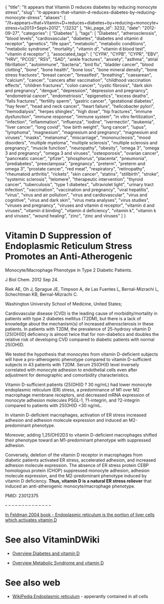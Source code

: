 {
    "title": "It appears that Vitamin D reduces diabetes by reducing monocyte stress",
    "slug": "it-appears-that-vitamin-d-reduces-diabetes-by-reducing-monocyte-stress",
    "aliases": [
        "/It+appears+that+Vitamin+D+reduces+diabetes+by+reducing+monocyte+stress+\u2013+Sept+2012",
        "/3232"
    ],
    "tiki_page_id": 3232,
    "date": "2012-09-27",
    "categories": [
        "Diabetes"
    ],
    "tags": [
        "Diabetes",
        "atherosclerosis",
        "blood levels",
        "cardiovascular",
        "diabetes",
        "diabetes and vitamin d receptor",
        "genetics",
        "life span",
        "metabolic",
        "metabolic conditions",
        "metabolic syndrome",
        "mortality",
        "vitamin d",
        "vitamin d blood test",
        "vitamin d receptor"
    ],
    "associated_tags": [
        "CYPA",
        "CYPB",
        "CYPR",
        "EBV",
        "HRV",
        "PCOS",
        "RSV",
        "SAD",
        "ankle fractures",
        "anxiety",
        "asthma",
        "atrial fibrillation",
        "autoimmune",
        "bacteria",
        "bird flu",
        "bladder cancer",
        "blood clotting",
        "bone",
        "bone health",
        "bone loss",
        "bone mineral density",
        "bone stress fractures",
        "breast cancer",
        "breastfed",
        "breathing",
        "caesarean",
        "calcium",
        "cancer",
        "cancers after vaccination",
        "childhood vaccination effects",
        "children fractures",
        "colon cancer",
        "cystic fibrosis",
        "dark skin and pregnancy",
        "dengue",
        "depression",
        "depression and pregnancy",
        "endometrial cancer",
        "endometriosis",
        "epigenetics",
        "excess deaths",
        "falls fractures",
        "fertility sperm",
        "gastric cancer",
        "gestational diabetes",
        "hay fever",
        "head and neck cancer",
        "heart failure",
        "helicobacter pylori",
        "hemodialysis",
        "herpes shingles",
        "high dose",
        "hip fractures",
        "immune dysfunction",
        "immune response",
        "immune system",
        "in vitro fertilization",
        "infection",
        "inflammation",
        "influenza",
        "iodine",
        "ivermectin",
        "leukemia",
        "liver cancer",
        "long covid",
        "low birth weight",
        "lung cancer",
        "lupus",
        "lymphoma",
        "magnesium",
        "magnesium and pregnancy",
        "magnesium and viruses",
        "masks",
        "melanoma",
        "miscarriage",
        "mononucleosis",
        "mood disorders",
        "multiple myeloma",
        "multiple sclerosis",
        "multiple sclerosis and pregnancy",
        "muscle function",
        "neuropathy",
        "obesity",
        "omega 3",
        "omega 3 and pregnancy",
        "omega 3 and viruses",
        "osteoporosis",
        "ovarian cancer",
        "pancreatic cancer",
        "pfizer",
        "phosphorus",
        "placenta",
        "pneumonia",
        "prediabetes",
        "preeclampsia",
        "pregnancy",
        "preterm",
        "preterm and omega 3",
        "prostate cancer",
        "red meat",
        "respiratory",
        "retinopathy",
        "rheumatoid arthritis",
        "rickets",
        "skin cancer",
        "statins",
        "stillbirth",
        "stroke",
        "systemic sclerosis",
        "telomere",
        "therapeutic intervention",
        "thyroid cancer",
        "tuberculosis",
        "type 1 diabetes",
        "ultraviolet light",
        "urinary tract infection",
        "vaccination",
        "vaccination and pregnancy",
        "viral hepatitis",
        "virus",
        "virus and air pollution",
        "virus and cardiovascular",
        "virus and cognitive",
        "virus and dark skin",
        "virus meta analyses",
        "virus studies",
        "viruses and pregnancy",
        "viruses and vitamin d receptor",
        "vitamin d and viruses",
        "vitamin d binding",
        "vitamin d deficiency",
        "vitamin k",
        "vitamin k and viruses",
        "wound healing",
        "zinc",
        "zinc and viruses"
    ]
}


# Vitamin D Suppression of Endoplasmic Reticulum Stress Promotes an Anti-Atherogenic

Monocyte/Macrophage Phenotype in Type 2 Diabetic Patients.

J Biol Chem. 2012 Sep 24. 

Riek AE, Oh J, Sprague JE, Timpson A, de Las Fuentes L, Bernal-Mizrachi L, Schechtman KB, Bernal-Mizrachi C.

Washington University School of Medicine, United States;

Cardiovascular disease (CVD) is the leading cause of morbidity/mortality in patients with type 2 diabetes mellitus (T2DM), but there is a lack of knowledge about the mechanism(s) of increased atherosclerosis in these patients. In patients with T2DM, the prevalence of 25-hydroxy vitamin D <span>[25(OH)D]</span> deficiency is almost twice that for non-diabetics and doubles the relative risk of developing CVD compared to diabetic patients with normal 25(OH)D. 

We tested the hypothesis that monocytes from vitamin D-deficient subjects will have a pro-atherogenic phenotype compared to vitamin D-sufficient subjects in 43 patients with T2DM. Serum 25(OH)D level inversely correlated with monocyte adhesion to endothelial cells even after adjustment for demographic and comorbidity characteristics. 

Vitamin D-sufficient patients (25(OH)D ? 30 ng/mL) had lower monocyte endoplasmic reticulum (ER) stress, a predominance of M1 over M2 macrophage membrane receptors, and decreased mRNA expression of monocyte adhesion molecules PSGL-1, ?1-integrin, and ?2-integrin compared to patients with 25(OH)D <30 ng/mL. 

In vitamin D-deficient macrophages, activation of ER stress increased adhesion and adhesion molecule expression and induced an M2-predominant phenotype. 

Moreover, adding 1,25(OH)2D3 to vitamin D-deficient macrophages shifted their phenotype toward an M1-predominant phenotype with suppressed adhesion. 

Conversely, deletion of the vitamin D receptor in macrophages from diabetic patients activated ER stress, accelerated adhesion, and increased adhesion molecule expression. The absence of ER stress protein CEBP homologous protein (CHOP) suppressed monocyte adhesion, adhesion molecule expression, and the M2-predominant phenotype induced by vitamin D deficiency.  **Thus, vitamin D is a natural ER stress reliever**  that induced an anti-atherogenic monocyte/macrophage phenotype.

PMID: 23012375

– – – – – – – – – – – – – – 

[In Feldman 2004 book - Endoplasmic reticulum is the portion of liver cells which activates vitamin D](http://books.google.com/books?id=5c66r0KrPUMC&pg=PA1294&lpg=PA1294&dq=%22endoplasmic+reticulum%22+%22vitamin+d%22&source=bl&ots=bkToLEb3lW&sig=y_vMEWWCnAHwbzt2XDQX5r5UiRQ&hl=en&sa=X&ei=I3RkULn8BuWXiQLl74FI&ved=0CBwQ6AEwADgK#v=onepage&q=%22endoplasmic%20reticulum%22%20%22vitamin%20d%22&f=false)

# See also VitaminDWiki

* [Overview Diabetes and vitamin D](/tags/overview-diabetes-and-vitamin-d.html)

* [Overview Metabolic Syndrome and vitamin D](/tags/overview-metabolic-syndrome-and-vitamin-d.html)

# See also web

* [WikiPedia Endoplasmic reticulum](http://en.wikipedia.org/wiki/Endoplasmic_reticulum) - apperantly contained in all cells